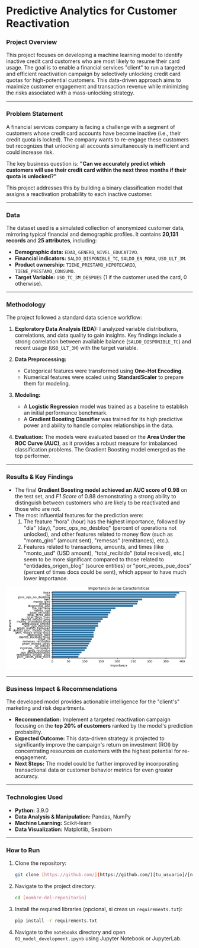 # Predictive Analytics for Customer Reactivation

### Project Overview

This project focuses on developing a machine learning model to identify inactive credit card customers who are most likely to resume their card usage. The goal is to enable a financial services "client" to run a targeted and efficient reactivation campaign by selectively unlocking credit card quotas for high-potential customers. This data-driven approach aims to maximize customer engagement and transaction revenue while minimizing the risks associated with a mass-unlocking strategy.

---

### Problem Statement

A financial services company is facing a challenge with a segment of customers whose credit card accounts have become inactive (i.e., their credit quota is locked). The company wants to re-engage these customers but recognizes that unlocking all accounts simultaneously is inefficient and could increase risk.

The key business question is: **"Can we accurately predict which customers will use their credit card within the next three months if their quota is unlocked?"**

This project addresses this by building a binary classification model that assigns a reactivation probability to each inactive customer.

---

### Data

The dataset used is a simulated collection of anonymized customer data, mirroring typical financial and demographic profiles. It contains **20,131 records** and **25 attributes**, including:

* **Demographic data:** `EDAD`, `GENERO`, `NIVEL_EDUCATIVO`.
* **Financial indicators:** `SALDO_DISPONIBLE_TC`, `SALDO_EN_MORA`, `USO_ULT_3M`.
* **Product ownership:** `TIENE_PRESTAMO_HIPOTECARIO`, `TIENE_PRESTAMO_CONSUMO`.
* **Target Variable:** `USO_TC_3M_DESPUES` (1 if the customer used the card, 0 otherwise).

---

### Methodology

The project followed a standard data science workflow:

1.  **Exploratory Data Analysis (EDA):** I analyzed variable distributions, correlations, and data quality to gain insights. Key findings include a strong correlation between available balance (`SALDO_DISPONIBLE_TC`) and recent usage (`USO_ULT_3M`) with the target variable.

2.  **Data Preprocessing:**
    * Categorical features were transformed using **One-Hot Encoding**.
    * Numerical features were scaled using **StandardScaler** to prepare them for modeling.

3.  **Modeling:**
    * A **Logistic Regression** model was trained as a baseline to establish an initial performance benchmark.
    * A **Gradient Boosting Classifier** was trained for its high predictive power and ability to handle complex relationships in the data.

4.  **Evaluation:** The models were evaluated based on the **Area Under the ROC Curve (AUC)**, as it provides a robust measure for imbalanced classification problems. The Gradient Boosting model emerged as the top performer.

---

### Results & Key Findings

* The final **Gradient Boosting model achieved an AUC score of 0.98** on the test set, and *F1 Score* of 0.88 demonstrating a strong ability to distinguish between customers who are likely to be reactivated and those who are not.
* The most influential features for the prediction were:
    1.  The feature "hora" (hour) has the highest importance, followed by "día" (day), "porc_ops_no_desbloq" (percent of operations not unlocked), and other features related to money             flow (such as "monto_giro" (amount sent), "remesas" (remittances), etc.).
    2.  Features related to transactions, amounts, and times (like "monto_usd" (USD amount), "total_recibido" (total received), etc.) seem to be more significant compared to those                related to "entidades_origen_blog" (source entities) or "porc_veces_pue_docs" (percent of times docs could be sent), which appear to have much lower importance.

![Gráfico de Importancia de Características](feature_importance.png)

---

### Business Impact & Recommendations

The developed model provides actionable intelligence for the "client's" marketing and risk departments.

* **Recommendation:** Implement a targeted reactivation campaign focusing on the **top 20% of customers** ranked by the model's prediction probability.
* **Expected Outcome:** This data-driven strategy is projected to significantly improve the campaign's return on investment (ROI) by concentrating resources on customers with the highest potential for re-engagement.
* **Next Steps:** The model could be further improved by incorporating transactional data or customer behavior metrics for even greater accuracy.

---

### Technologies Used

* **Python:** 3.9.0
* **Data Analysis & Manipulation:** Pandas, NumPy
* **Machine Learning:** Scikit-learn
* **Data Visualization:** Matplotlib, Seaborn

---

### How to Run

1.  Clone the repository:
    ```bash
    git clone [https://github.com/](https://github.com/)[tu_usuario]/[nombre-del-repositorio].git
    ```
2.  Navigate to the project directory:
     ```bash
    cd [nombre-del-repositorio]
    ```
3.  Install the required libraries (opcional, si creas un `requirements.txt`):
    ```bash
    pip install -r requirements.txt
    ```
4.  Navigate to the `notebooks` directory and open `01_model_development.ipynb` using Jupyter Notebook or JupyterLab.
